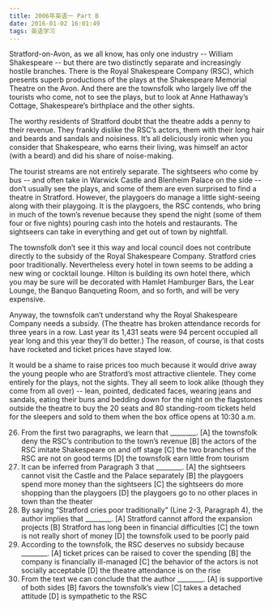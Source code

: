 ```yaml
---
title: 2006年英语一 Part B
date: 2016-01-02 16:01:49
tags: 英语学习
---
```


Stratford-on-Avon, as we all know, has only one industry -- William Shakespeare -- but there are two distinctly separate and increasingly hostile branches. <!--more-->There is the Royal Shakespeare Company (RSC), which presents superb productions of the plays at the Shakespeare Memorial Theatre on the Avon. And there are the townsfolk who largely live off the tourists who come, not to see the plays, but to look at Anne Hathaway’s Cottage, Shakespeare’s birthplace and the other sights.

The worthy residents of Stratford doubt that the theatre adds a penny to their revenue. They frankly dislike the RSC’s actors, them with their long hair and beards and sandals and noisiness. It’s all deliciously ironic when you consider that Shakespeare, who earns their living, was himself an actor (with a beard) and did his share of noise-making.

The tourist streams are not entirely separate. The sightseers who come by bus -- and often take in Warwick Castle and Blenheim Palace on the side -- don’t usually see the plays, and some of them are even surprised to find a theatre in Stratford. However, the playgoers do manage a little sight-seeing along with their playgoing. It is the playgoers, the RSC contends, who bring in much of the town’s revenue because they spend the night (some of them four or five nights) pouring cash into the hotels and restaurants. The sightseers can take in everything and get out of town by nightfall.

The townsfolk don’t see it this way and local council does not contribute directly to the subsidy of the Royal Shakespeare Company. Stratford cries poor traditionally. Nevertheless every hotel in town seems to be adding a new wing or cocktail lounge. Hilton is building its own hotel there, which you may be sure will be decorated with Hamlet Hamburger Bars, the Lear Lounge, the Banquo Banqueting Room, and so forth, and will be very expensive.

Anyway, the townsfolk can’t understand why the Royal Shakespeare Company needs a subsidy. (The theatre has broken attendance records for three years in a row. Last year its 1,431 seats were 94 percent occupied all year long and this year they’ll do better.) The reason, of course, is that costs have rocketed and ticket prices have stayed low.

It would be a shame to raise prices too much because it would drive away the young people who are Stratford’s most attractive clientele. They come entirely for the plays, not the sights. They all seem to look alike (though they come from all over) -- lean, pointed, dedicated faces, wearing jeans and sandals, eating their buns and bedding down for the night on the flagstones outside the theatre to buy the 20 seats and 80 standing-room tickets held for the sleepers and sold to them when the box office opens at 10:30 a.m.

26.	From the first two paragraphs, we learn that ________.
[A] the townsfolk deny the RSC’s contribution to the town’s revenue
[B] the actors of the RSC imitate Shakespeare on and off stage
[C] the two branches of the RSC are not on good terms
[D] the townsfolk earn little from tourism
27.	It can be inferred from Paragraph 3 that ________.
[A] the sightseers cannot visit the Castle and the Palace separately
[B] the playgoers spend more money than the sightseers
[C] the sightseers do more shopping than the playgoers
[D] the playgoers go to no other places in town than the theater
28.	By saying “Stratford cries poor traditionally” (Line 2-3, Paragraph 4), the author implies that ________.
[A] Stratford cannot afford the expansion projects
[B] Stratford has long been in financial difficulties
[C] the town is not really short of money
[D] the townsfolk used to be poorly paid
29.	According to the townsfolk, the RSC deserves no subsidy because ________.
[A] ticket prices can be raised to cover the spending
[B] the company is financially ill-managed
[C] the behavior of the actors is not socially acceptable
[D] the theatre attendance is on the rise
30.	From the text we can conclude that the author ________.
[A] is supportive of both sides   [B] favors the townsfolk’s view
[C] takes a detached attitude    [D] is sympathetic to the RSC